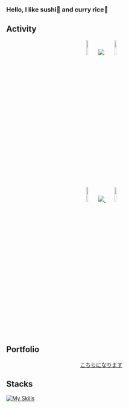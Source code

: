 ### Hello, I like sushi🍣 and curry rice🍛

## Activity

<div align="center">
  <img src="https://github.com/user-attachments/assets/d15edaee-eacc-43a1-a0d4-92010cf0e2e4" width=10%, heigt=10%>
  
  <a>
    <img src=https://github-readme-stats.vercel.app/api/top-langs/?username=CrazyHuman00&layout=compact>
  </a>
  
  <img src="https://github.com/user-attachments/assets/d15edaee-eacc-43a1-a0d4-92010cf0e2e4" width=10%, heigt=10%>
</div>

<div align="center">
  <img src="https://github.com/user-attachments/assets/d15edaee-eacc-43a1-a0d4-92010cf0e2e4" width=10%, heigt=10%>
  
  <a href="https://github.com/ryo-ma/github-profile-trophy">
    <img src="https://github-profile-trophy.vercel.app/?username=CrazyHuman00&theme=discord&row=2&column=4">
  </a>
  
  <img src="https://github.com/user-attachments/assets/d15edaee-eacc-43a1-a0d4-92010cf0e2e4" width=10%, heigt=10%>
</div>


## Portfolio
<div align="center">
  <a href="https://asakurashi.notion.site/bb6e1ec8e967413c9eea629d65eba9e1">こちらになります</a>
</div>

## Stacks
[![My Skills](https://skillicons.dev/icons?i=html,css,js,react,typescript,go,py,flask,fastapi,java,flutter,dart,c,cs,unity,arduino,figma,opencv,raspberrypi,matlab,firebase,cloudflare&theme=dark)](https://skillicons.dev)

<br><br>
